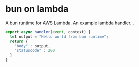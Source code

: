 # bun on lambda
A bun runtime for AWS Lambda.
An example lambda handler...
```js
export async handler(event, context) {
  let output = "Hello world from bun runtime";
  return {
    "body" : output,
    "statuscode" : 200
  }
}
```
